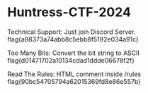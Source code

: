 # Huntress-CTF-2024

Technical Support: Just join Discord Server. 
        flag{a98373a74abb8c5ebb8f5192e034a91c}

Too Many Bits: Convert the bit string to ASCII
        flag{d01471702a10134cdad1ddde06678f2f}

Read The Rules: HTML comment inside /rules 
        flag{90bc54705794a62015369fd8e86e557b}

